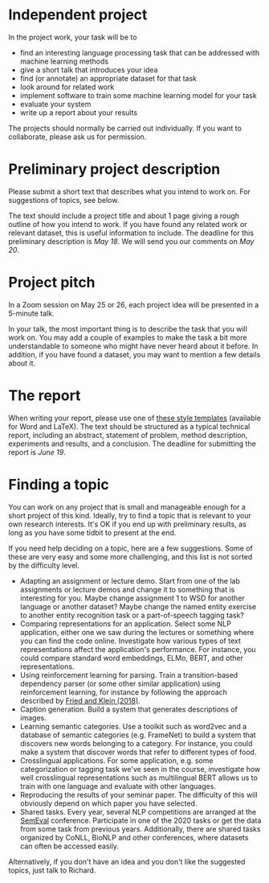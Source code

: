 # Independent project

In the project work, your task will be to

* find an interesting language processing task that can be addressed with machine learning methods
* give a short talk that introduces your idea
* find (or annotate) an appropriate dataset for that task
* look around for related work
* implement software to train some machine learning model for your task
* evaluate your system
* write up a report about your results

The projects should normally be carried out individually. If you want to collaborate, please ask us for permission.

# Preliminary project description

Please submit a short text that describes what you intend to work on. For suggestions of topics, see below.

The text should include a project title and about 1 page giving a rough outline of how you intend to work. If you have found any related work or relevant dataset, this is useful information to include. The deadline for this preliminary description is *May 18*. We will send you our comments on *May 20*.

# Project pitch

In a Zoom session on May 25 or 26, each project idea will be presented in a 5-minute talk.

In your talk, the most important thing is to describe the task that you will work on. You may add a couple of examples to make the task a bit more understandable to someone who might have never heard about it before. In addition, if you have found a dataset, you may want to mention a few details about it.

# The report

When writing your report, please use one of [these style templates](http://www.cse.chalmers.se/~richajo/nlp2019/files/templates.zip) (available for Word and LaTeX). The text should be structured as a typical technical report, including an abstract, statement of problem, method description, experiments and results, and a conclusion. The deadline for submitting the report is *June 19*.

# Finding a topic

You can work on any project that is small and manageable enough for a short project of this kind. Ideally, try to find a topic that is relevant to your own research interests. It's OK if you end up with preliminary results, as long as you have some tidbit to present at the end.

If you need help deciding on a topic, here are a few suggestions. Some of these are very easy and some more challenging, and this list is not sorted by the difficulty level.

* Adapting an assignment or lecture demo. Start from one of the lab assignments or lecture demos and change it to something that is interesting for you. Maybe change assignment 1 to WSD for another language or another dataset? Maybe change the named entity exercise to another entity recognition task or a part-of-speech tagging task?
* Comparing representations for an application. Select some NLP application, either one we saw during the lectures or something where you can find the code online. Investigate how various types of text representations affect the application's performance. For instance, you could compare standard word embeddings, ELMo, BERT, and other representations.
* Using reinforcement learning for parsing. Train a transition-based dependency parser (or some other similar application) using reinforcement learning, for instance by following the approach described by [Fried and Klein (2018)](https://www.aclweb.org/anthology/P18-2075.pdf).
* Caption generation. Build a system that generates descriptions of images.
* Learning semantic categories. Use a toolkit such as word2vec and a database of semantic categories (e.g. FrameNet) to build a system that discovers new words belonging to a category. For instance, you could make a system that discover words that refer to different types of food.
* Crosslingual applications. For some application, e.g. some categorization or tagging task we've seen in the course, investigate how well crosslingual representations such as multilingual BERT allows us to train with one language and evaluate with other languages.
* Reproducing the results of your seminar paper. The difficulty of this will obviously depend on which paper you have selected.
* Shared tasks. Every year, several NLP competitions are arranged at the [SemEval](http://alt.qcri.org/semeval2020/index.php?id=tasks) conference. Participate in one of the 2020 tasks or get the data from some task from previous years. Additionally, there are shared tasks organized by CoNLL, BioNLP and other conferences, where datasets can often be accessed easily. 

Alternatively, if you don't have an idea and you don't like the suggested topics, just talk to Richard. 

